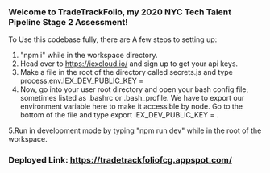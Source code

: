 ### Welcome to TradeTrackFolio, my 2020 NYC Tech Talent Pipeline Stage 2 Assessment!

To Use this codebase fully, there are A few steps to setting up:

1. "npm i" while in the workspace directory.
2. Head over to https://iexcloud.io/ and sign up to get your api keys.
3. Make a file in the root of the directory called secrets.js and type process.env.IEX_DEV_PUBLIC_KEY = <your-test-public-key-here>
4. Now, go into your user root directory and open your bash config file, sometimes listed as .bashrc or .bash_profile. We have to export our environment variable here to make it accessible by node. Go to the bottom of the file and type export IEX_DEV_PUBLIC_KEY = <your-test-public-key-here>.

5.Run in development mode by typing "npm run dev" while in the root of the workspace.
  

### Deployed Link: https://tradetrackfoliofcg.appspot.com/
